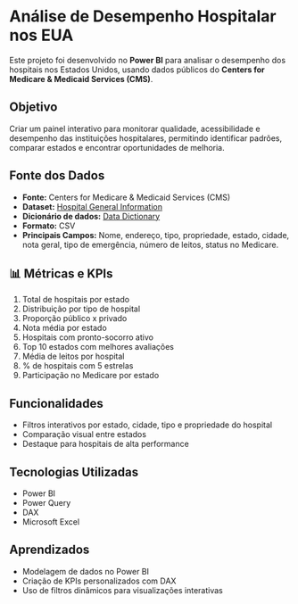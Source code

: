 # Análise de Desempenho Hospitalar nos EUA

Este projeto foi desenvolvido no **Power BI** para analisar o desempenho dos hospitais nos Estados Unidos, usando dados públicos do **Centers for Medicare & Medicaid Services (CMS)**.

## Objetivo
Criar um painel interativo para monitorar qualidade, acessibilidade e desempenho das instituições hospitalares, permitindo identificar padrões, comparar estados e encontrar oportunidades de melhoria.

## Fonte dos Dados
- **Fonte:** Centers for Medicare & Medicaid Services (CMS)  
- **Dataset:** [Hospital General Information](LINK_DO_DATASET)  
- **Dicionário de dados:** [Data Dictionary](LINK_DICIONARIO)  
- **Formato:** CSV  
- **Principais Campos:** Nome, endereço, tipo, propriedade, estado, cidade, nota geral, tipo de emergência, número de leitos, status no Medicare.

## 📊 Métricas e KPIs
1. Total de hospitais por estado  
2. Distribuição por tipo de hospital  
3. Proporção público x privado  
4. Nota média por estado  
5. Hospitais com pronto-socorro ativo  
6. Top 10 estados com melhores avaliações  
7. Média de leitos por hospital  
8. % de hospitais com 5 estrelas  
9. Participação no Medicare por estado

## Funcionalidades
- Filtros interativos por estado, cidade, tipo e propriedade do hospital
- Comparação visual entre estados
- Destaque para hospitais de alta performance


## Tecnologias Utilizadas
- Power BI
- Power Query
- DAX
- Microsoft Excel

## Aprendizados
- Modelagem de dados no Power BI
- Criação de KPIs personalizados com DAX
- Uso de filtros dinâmicos para visualizações interativas
